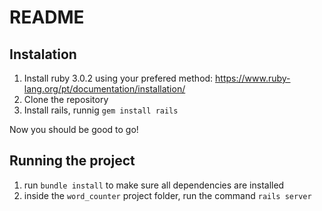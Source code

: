 # README

## Instalation
1. Install ruby 3.0.2 using your prefered method: https://www.ruby-lang.org/pt/documentation/installation/
2. Clone the repository
3. Install rails, runnig `gem install rails`

Now you should be good to go!

## Running the project
1. run `bundle install` to make sure all dependencies are installed
2. inside the `word_counter` project folder, run the command `rails server`
